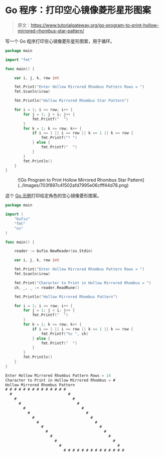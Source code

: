 # Go 程序：打印空心镜像菱形星形图案

> 原文：<https://www.tutorialgateway.org/go-program-to-print-hollow-mirrored-rhombus-star-pattern/>

写一个 Go 程序打印空心镜像菱形星形图案，用于循环。

```go
package main

import "fmt"

func main() {

	var i, j, k, row int

	fmt.Print("Enter Hollow Mirrored Rhombus Pattern Rows = ")
	fmt.Scanln(&row)

	fmt.Println("Hollow Mirrored Rhombus Star Pattern")

	for i = 1; i <= row; i++ {
		for j = 1; j < i; j++ {
			fmt.Printf("  ")
		}
		for k = 1; k <= row; k++ {
			if i == 1 || i == row || k == 1 || k == row {
				fmt.Printf("* ")
			} else {
				fmt.Printf("  ")
			}
		}
		fmt.Println()
	}
}
```

<figure class="wp-block-image size-large">![Go Program to Print Hollow Mirrored Rhombus Star Pattern](../Images/703f897c41502afd7995e06cfff44d78.png)</figure>

这个 [Go 示例](https://www.tutorialgateway.org/go-programs/)打印给定角色的空心镜像菱形图案。

```go
package main

import (
	"bufio"
	"fmt"
	"os"
)

func main() {

	reader := bufio.NewReader(os.Stdin)

	var i, j, k, row int

	fmt.Print("Enter Hollow Mirrored Rhombus Pattern Rows = ")
	fmt.Scanln(&row)

	fmt.Print("Character to Print in Hollow Mirrored Rhombus = ")
	ch, _, _ := reader.ReadRune()

	fmt.Println("Hollow Mirrored Rhombus Pattern")

	for i = 1; i <= row; i++ {
		for j = 1; j < i; j++ {
			fmt.Printf("  ")
		}
		for k = 1; k <= row; k++ {
			if i == 1 || i == row || k == 1 || k == row {
				fmt.Printf("%c ", ch)
			} else {
				fmt.Printf("  ")
			}
		}
		fmt.Println()
	}
}
```

```go
Enter Hollow Mirrored Rhombus Pattern Rows = 14
Character to Print in Hollow Mirrored Rhombus = #
Hollow Mirrored Rhombus Pattern
# # # # # # # # # # # # # # 
  #                         # 
    #                         # 
      #                         # 
        #                         # 
          #                         # 
            #                         # 
              #                         # 
                #                         # 
                  #                         # 
                    #                         # 
                      #                         # 
                        #                         # 
                          # # # # # # # # # # # # # # 
```